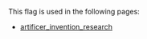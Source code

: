 This flag is used in the following pages:
 - [artificer_invention_research](../events/artificer_invention_research.md)
